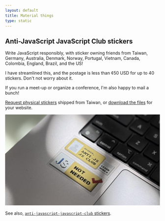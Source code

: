 ```yaml
---
layout: default
title: Material things
type: static
---
```


## Anti-JavaScript JavaScript Club stickers

Write JavaScript responsibly, with sticker owning friends from Taiwan, Germany, Australia, Denmark, Norway, Portugal, Vietnam, Canada, Colombia, England, Brazil, and the US!

I have streamlined this, and the postage is less than ¢50 USD for up to 40 stickers. Don't not worry about it. 

If you run a meet-up or organize a conference, I'm also happy to mail a bunch!

[Request physical stickers](https://airtable.com/app9Az0zOytgcTTl6/shrkl4nqJsn7p7w5U) shipped from Taiwan, or [download the files](https://github.com/muan/anti-js-js.club/issues/1) for your website.

![Two stickers with old school 88 × 31 banner design on a laptop. One reads “Member, Anti-JS JS Club, learn more” like a membership card with a pamphlet behind, the other reads “JS, Not Needed” with a red checkmark in the old W3C compliance banner style.](/images/anti-js.png)

See also, [`anti-javascript-javascript-club` stickers](https://infrequently.org/stickers/).